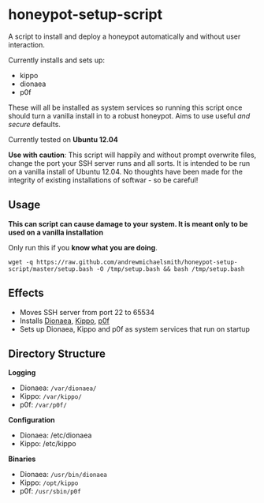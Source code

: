 honeypot-setup-script
=====================

A script to install and deploy a honeypot automatically and without user interaction. 

Currently installs and sets up:

* kippo
* dionaea
* p0f


These will all be installed as system services so running this script once should turn a vanilla install in to a robust honeypot. Aims to use useful _and secure_ defaults. 

Currently tested on **Ubuntu 12.04**

**Use with caution**: This script will happily and without prompt overwrite files, change the port your SSH server runs and all sorts. It is intended to be run on a vanilla install of Ubuntu 12.04. No thoughts have been made for the integrity of existing installations of softwar - so be careful!

Usage
---------------------
**This can script can cause damage to your system. It is meant only to be used on a vanilla installation**

Only run this if you **know what you are doing**.

    wget -q https://raw.github.com/andrewmichaelsmith/honeypot-setup-script/master/setup.bash -O /tmp/setup.bash && bash /tmp/setup.bash

Effects
---------------------

* Moves SSH server from port 22 to 65534
* Installs [Dionaea](http://dionaea.carnivore.it/), [Kippo](http://code.google.com/p/kippo/), [p0f](http://lcamtuf.coredump.cx/p0f3/#/)
* Sets up Dionaea, Kippo and p0f as system services that run on startup

Directory Structure
---------------------
**Logging**
* Dionaea: `/var/dionaea/`
* Kippo: `/var/kippo/`
* p0f: `/var/p0f/`

**Configuration**
* Dionaea: /etc/dionaea
* Kippo: /etc/kippo

**Binaries**
* Dionaea: `/usr/bin/dionaea`
* Kippo: `/opt/kippo`
* p0f: `/usr/sbin/p0f`

